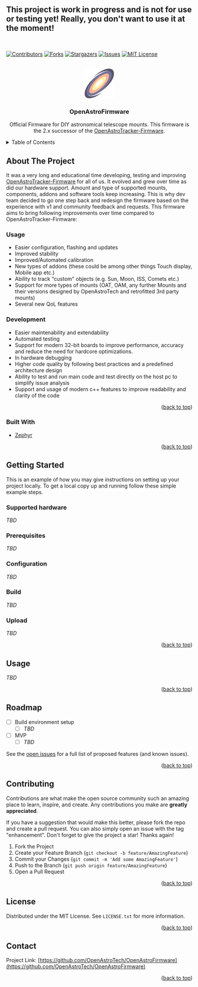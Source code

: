 <div id="top">
  <p>
  <h2>This project is work in progress and is not for use or testing yet! Really, you don't want to use it at the moment!</h2>
  </p>
  <br />
</div>

<!-- PROJECT SHIELDS -->
<!--
*** I'm using markdown "reference style" links for readability.
*** Reference links are enclosed in brackets [ ] instead of parentheses ( ).
*** See the bottom of this document for the declaration of the reference variables
*** for contributors-url, forks-url, etc. This is an optional, concise syntax you may use.
*** https://www.markdownguide.org/basic-syntax/#reference-style-links
-->
[![Contributors][contributors-shield]][contributors-url]
[![Forks][forks-shield]][forks-url]
[![Stargazers][stars-shield]][stars-url]
[![Issues][issues-shield]][issues-url]
[![MIT License][license-shield]][license-url]


<!-- PROJECT LOGO -->
<br />
<div align="center">
   <a href="https://github.com/OpenAstroTech/OpenAstroFirmware">
   <img src="images/logo.png" alt="Logo" width="80" height="80">
   </a>
   <h3 align="center">OpenAstroFirmware</h3>
   <p align="center">
      Official Firmware for DIY astronomical telescope mounts. This firmware is the 2.x successor of the <a href="https://github.com/OpenAstroTech/OpenAstroTracker-Firmware">OpenAstroTracker-Firmware</a>.
   </p>
</div>



<!-- TABLE OF CONTENTS -->
<details>
  <summary>Table of Contents</summary>
  <ol>
    <li>
      <a href="#about-the-project">About The Project</a>
      <ul>
        <li><a href="#built-with">Built With</a></li>
      </ul>
    </li>
    <li>
      <a href="#getting-started">Getting Started</a>
      <ul>
        <li><a href="#supported-hardware">Supported hardware</a></li>
        <li><a href="#prerequisites">Prerequisites</a></li>
        <li><a href="#configuration">Configuration</a></li>
        <li><a href="#build">Build</a></li>
        <li><a href="#upload">Upload</a></li>
      </ul>
    </li>
    <li><a href="#usage">Usage</a></li>
    <li><a href="#roadmap">Roadmap</a></li>
    <li><a href="#contributing">Contributing</a></li>
    <li><a href="#license">License</a></li>
    <li><a href="#contact">Contact</a></li>
  </ol>
</details>



<!-- ABOUT THE PROJECT -->
## About The Project

It was a very long and educational time developing, testing and improving [OpenAstroTracker-Firmware](https://github.com/OpenAstroTech/OpenAstroTracker-Firmware) for all of us. It evolved and grew over time as did our hardware support. Amount and type of supported mounts, components, addons and software tools keep increasing. This is why dev team decided to go one step back and redesign the firmware based on the experience with v1 and community feedback and requests. This firmware aims to bring following improvements over time compared to OpenAstroTracker-Firmware:

### Usage
* Easier configuration, flashing and updates
* Improved stability
* Improved/Automated calibration
* New types of addons (these could be among other things Touch display, Mobile app etc.)
* Ability to track "custom" objects (e.g. Sun, Moon, ISS, Comets etc.)
* Support for more types of mounts (OAT, OAM, any further Mounts and their versions designed by OpenAstroTech and retrofitted 3rd party mounts)
* Several new QoL features

### Development
* Easier maintenability and extendability
* Automated testing
* Support for modern 32-bit boards to improve performance, accuracy and reduce the need for hardcore optimizations.
* In hardware debugging
* Higher code quality by following best practices and a predefined architecture design
* Ability to test and run main code and test directly on the host pc to simplify issue analysis
* Support and usage of modern c++ features to improve readability and clarity of the code

<p align="right">(<a href="#top">back to top</a>)</p>



### Built With

* [Zephyr]([https://platformio.org/](https://docs.zephyrproject.org/3.7.0/))

<p align="right">(<a href="#top">back to top</a>)</p>



<!-- GETTING STARTED -->
## Getting Started

This is an example of how you may give instructions on setting up your project locally.
To get a local copy up and running follow these simple example steps.

### Supported hardware

*TBD*

### Prerequisites

*TBD*

### Configuration

*TBD*

### Build

*TBD*

### Upload

*TBD*

<p align="right">(<a href="#top">back to top</a>)</p>



<!-- USAGE EXAMPLES -->
## Usage

*TBD*

<p align="right">(<a href="#top">back to top</a>)</p>



<!-- ROADMAP -->
## Roadmap

- [ ] Build environment setup
    - [ ] *TBD*
- [ ] MVP
    - [ ] *TBD*

See the [open issues](https://github.com/OpenAstroTech/OpenAstroFirmware/issues) for a full list of proposed features (and known issues).

<p align="right">(<a href="#top">back to top</a>)</p>



<!-- CONTRIBUTING -->
## Contributing

Contributions are what make the open source community such an amazing place to learn, inspire, and create. Any contributions you make are **greatly appreciated**.

If you have a suggestion that would make this better, please fork the repo and create a pull request. You can also simply open an issue with the tag "enhancement".
Don't forget to give the project a star! Thanks again!

1. Fork the Project
2. Create your Feature Branch (`git checkout -b feature/AmazingFeature`)
3. Commit your Changes (`git commit -m 'Add some AmazingFeature'`)
4. Push to the Branch (`git push origin feature/AmazingFeature`)
5. Open a Pull Request

<p align="right">(<a href="#top">back to top</a>)</p>



<!-- LICENSE -->
## License

Distributed under the MIT License. See `LICENSE.txt` for more information.

<p align="right">(<a href="#top">back to top</a>)</p>



<!-- CONTACT -->
## Contact

Project Link: [https://github.com/OpenAstroTech/OpenAstroFirmware](https://github.com/OpenAstroTech/OpenAstroFirmware)

<p align="right">(<a href="#top">back to top</a>)</p>



<!-- MARKDOWN LINKS & IMAGES -->
<!-- https://www.markdownguide.org/basic-syntax/#reference-style-links -->
[contributors-shield]: https://img.shields.io/github/contributors/OpenAstroTech/OpenAstroFirmware.svg?style=for-the-badge
[contributors-url]: https://github.com/OpenAstroTech/OpenAstroFirmware/graphs/contributors
[forks-shield]: https://img.shields.io/github/forks/OpenAstroTech/OpenAstroFirmware.svg?style=for-the-badge
[forks-url]: https://github.com/OpenAstroTech/OpenAstroFirmware/network/members
[stars-shield]: https://img.shields.io/github/stars/OpenAstroTech/OpenAstroFirmware.svg?style=for-the-badge
[stars-url]: https://github.com/OpenAstroTech/OpenAstroFirmware/stargazers
[issues-shield]: https://img.shields.io/github/issues/OpenAstroTech/OpenAstroFirmware.svg?style=for-the-badge
[issues-url]: https://github.com/OpenAstroTech/OpenAstroFirmware/issues
[license-shield]: https://img.shields.io/github/license/OpenAstroTech/OpenAstroFirmware.svg?style=for-the-badge
[license-url]: https://github.com/OpenAstroTech/OpenAstroFirmware/blob/master/LICENSE
